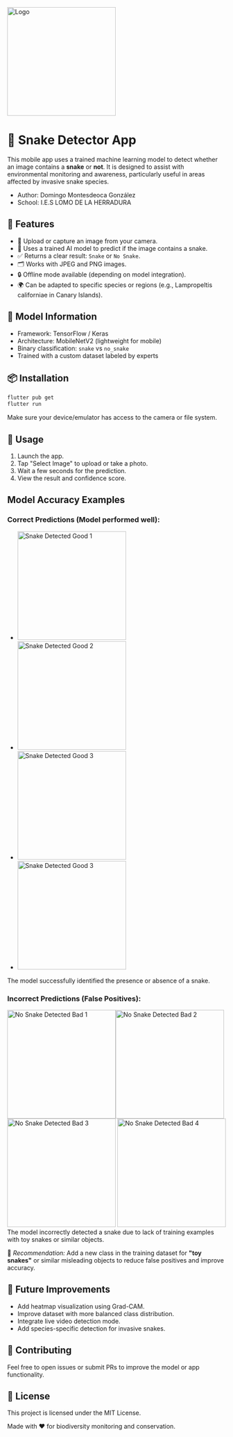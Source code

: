 <img src="/assets/logo/logo.png" alt="Logo" width="250">

# 🐍 Snake Detector App
This mobile app uses a trained machine learning model to detect whether an image contains a **snake** or **not**. It is designed to assist with environmental monitoring and awareness, particularly useful in areas affected by invasive snake species.

- Author: Domingo Montesdeoca González
- School: I.E.S LOMO DE LA HERRADURA

## 📱 Features
- 📸 Upload or capture an image from your camera.
- 🤖 Uses a trained AI model to predict if the image contains a snake.
- ✅ Returns a clear result: `Snake` or `No Snake`.
- 🗂 Works with JPEG and PNG images.
- 🔒 Offline mode available (depending on model integration).
- 🌍 Can be adapted to specific species or regions (e.g., Lampropeltis californiae in Canary Islands).

## 🧠 Model Information
- Framework: TensorFlow / Keras
- Architecture: MobileNetV2 (lightweight for mobile)
- Binary classification: `snake` vs `no_snake`
- Trained with a custom dataset labeled by experts

## 📦 Installation
```bash
flutter pub get
flutter run
```
Make sure your device/emulator has access to the camera or file system.

## 🧪 Usage
1. Launch the app.
2. Tap "Select Image" to upload or take a photo.
3. Wait a few seconds for the prediction.
4. View the result and confidence score.

## Model Accuracy Examples
### Correct Predictions (Model performed well):
- <img src="/docs/good_1.png" alt="Snake Detected Good 1" width="250">
- <img src="/docs/good_2.png" alt="Snake Detected Good 2" width="250">
- <img src="/docs/good_3.png" alt="Snake Detected Good 3" width="250">
- <img src="/docs/good_4.png" alt="Snake Detected Good 3" width="250">
The model successfully identified the presence or absence of a snake.

### Incorrect Predictions (False Positives):
<img src="/docs/bad_1.png" alt="No Snake Detected Bad 1" width="250"><img src="/docs/bad_2.png" alt="No Snake Detected Bad 2" width="250"><img src="/docs/bad_3.png" alt="No Snake Detected Bad 3" width="250"> <img src="/docs/bad_4.png" alt="No Snake Detected Bad 4" width="250">
The model incorrectly detected a snake due to lack of training examples with toy snakes or similar objects.

🔧 *Recommendation:* Add a new class in the training dataset for **"toy snakes"** or similar misleading objects to reduce false positives and improve accuracy.

## 🚀 Future Improvements
- Add heatmap visualization using Grad-CAM.
- Improve dataset with more balanced class distribution.
- Integrate live video detection mode.
- Add species-specific detection for invasive snakes.

## 🤝 Contributing
Feel free to open issues or submit PRs to improve the model or app functionality.

## 📝 License
This project is licensed under the MIT License.

Made with ❤️ for biodiversity monitoring and conservation.